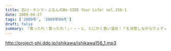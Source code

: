 ```yaml
---
title: 石川・ホンマ・ぶるんのBe-SIDE Your Life! vol.156-1
date: 2009-04-27
tags: ['2009年', '2009年04月']
draft: false
summary: 「食ったれ！食ったれ！」・・・と、とにかく食い溜め！？を決意しながらウェディングパーティーに参加したビーサイの懲りない面々でしたが・・・ぶるんさんは「がっつく」のはイヤみたいでした。NAMAE
---
```


http://project-phi.ddo.jp/ishikawa/ishikawa156_1.mp3
